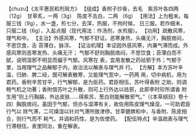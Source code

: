 【chuzu】《太平惠民和剂局方》
【组成】香附子炒香，去毛　紫苏叶各四两（12g）　甘草炙，一两（3g）　陈皮不去白，二两
（6g）
【用法】上为粗末。每服三钱（9g），水一盏，煎七分，去滓，热服，不拘时候，
日三服。若作细末，只服二钱（6g），入盐点服（现代用法：作汤剂，水煎服）。
【功用】疏散风寒，理气和中。
【主治】外感风寒，气郁不舒证。恶寒身热，头痛无汗，胸脘痞闷，不思饮食，舌
苔薄白，脉浮。
【证治机理】本证因外感风寒，内兼气滞而成。外感风寒则恶寒发热、头痛无汗；
气郁不舒则胸脘痞闷，不思饮食；苔薄白而不腻，说明湿邪不明显而偏于气郁。风寒在
表，宜用发散之药祛邪于外；气郁于里，当用理气之品解郁于内，故治法以解表与理气并
行。
【方解】本方苏叶辛温，归肺、脾二经，既可解表散寒，又能理气宽中，一药两
用，切中病机，用为君药。香附辛苦甘平，行气解郁，是为臣药。君臣相伍，苏叶得香附
之助，则调畅气机之功著；香附借苏叶之升散，则可上行外达以祛邪，此即李时珍所谓香
附生用“则上行胸膈，外达皮肤……得紫苏、葱白则能解散邪气。”（《本草纲目》卷十
四）胸脘痞闷，虽因于气郁，但亦与湿滞有关，故佐用陈皮理气燥湿，一可助君臣行气以
除气滞，二可燥湿以针对气滞所致津停。甘草健脾和中，与香附、陈皮相合，则行气而不
耗气，并调和药性，是为佐使药。
【配伍特点】辛温疏表与理气行滞相伍，表里同治，重在解表。